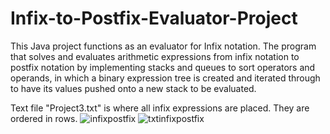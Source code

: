 # Infix-to-Postfix-Evaluator-Project

This Java project functions as an evaluator for Infix notation. 
The program that solves and evaluates arithmetic expressions from infix notation to postfix notation by implementing stacks and queues to sort operators and operands, in which a binary expression tree is created and iterated through to have its values pushed onto a new stack to be evaluated.

Text file "Project3.txt" is where all infix expressions are placed. They are ordered in rows.
![infixpostfix](https://cloud.githubusercontent.com/assets/17654819/13552951/309ee226-e344-11e5-9ed3-ed24af178312.png)
![txtinfixpostfix](https://cloud.githubusercontent.com/assets/17654819/13552957/97b797fa-e344-11e5-9099-476eb31ba464.png)
